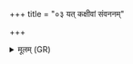 +++
title = "०३ यत् कक्षीवां संवननम्"

+++
<details><summary>मूलम् (GR)</summary>

+++(PSK 20.46.5)+++यत् कक्षीवां संवननं  
च्यवनश् चक्र आसुरः ।  
तद् वां कृणोमि दम्पती  
सं प्रियौ भवतं युवम् ॥
</details>